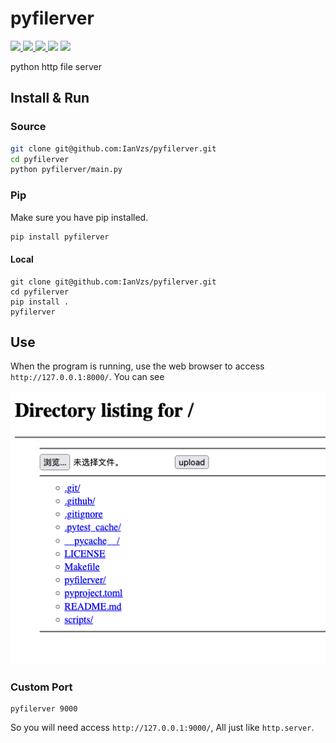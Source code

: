 # pyfilerver
<p>
    <a href="https://pypi.org/project/pyfilerver/" target="_blank">
        <img src="https://img.shields.io/pypi/v/pyfilerver" />
    </a>
    <a href="https://github.com/IanVzs/pyfilerver/blob/main/.github/workflows/ci.yml" target="_blank">
        <img src="https://img.shields.io/github/workflow/status/ianvzs/pyfilerver/CI" />
    </a>
    <a href="https://app.codecov.io/gh/ianvzs/pyfilerver" target="_blank">
        <img src="https://img.shields.io/codecov/c/github/ianvzs/pyfilerver" />
    </a>
    <img src="https://img.shields.io/github/license/ianvzs/pyfilerver" />
    <a href="https://pepy.tech/project/pyfilerver" target="_blank">
        <img src="https://pepy.tech/badge/pyfilerver" />
    </a>
</p>

python http file server

## Install & Run
### Source
```bash
git clone git@github.com:IanVzs/pyfilerver.git
cd pyfilerver
python pyfilerver/main.py 
```

### Pip
Make sure you have pip installed.

```bash
pip install pyfilerver
```
#### Local
```
git clone git@github.com:IanVzs/pyfilerver.git
cd pyfilerver
pip install .
pyfilerver
```

## Use
When the program is running, use the web browser to access `http://127.0.0.1:8000/`. You can see

![demo png](https://github.com/IanVzs/pyfilerver/blob/main/demo.png)

### Custom Port
```
pyfilerver 9000
```
So you will need access `http://127.0.0.1:9000/`, All just like `http.server`.

